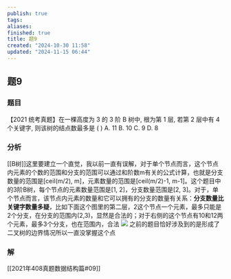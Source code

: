 ```yaml
---
publish: true
tags: 
aliases: 
finished: true
title: 题9
created: "2024-10-30 11:58"
updated: "2024-11-15 06:44"
---
```

## 题9
### 题目
【2021 统考真题】在一棵高度为 3 的 3 阶 B 树中, 根为第 1 层, 若第 2 层中有 4 个关键字, 则该树的结点数最多是 ( )
A. 11 
B. 10 
C. 9 
D. 8
### 分析
[[B树]]这里要建立一个直觉，我以前一直有误解，对于单个节点而言，这个节点内元素的个数的范围和分支的范围可以通过和阶数m有关的公式计算，也就是分支数量的范围是[ceil(m/2), m]，元素数量的范围是[ceil(m/2)-1, m-1]。这个题目中的3阶B树，每个节点的元素数量范围是[1, 2]，分支数量范围是[2, 3]。对于，单个节点而言，该节点内元素的数量和它可以拥有的分支的数量有关系：**分支数量比关键字数量多疑**，比如下面这个图里的第二层，2这个节点一个元素，最多只能是2个分支，在分支的范围内(2,3)，显然是合法的；对于右侧的这个节点有10和12两个元素，最多3个分支，也在范围内，合法
![](https://img.hwenyi.tech/202411151434383.webp)
之前的题目恰好涉及到的是形成了二叉树的边界情况所以一直没掌握这个点
### 解
[[2021年408真题数据结构篇#09]]

